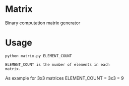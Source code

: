 # Matrix
Binary computation matrix generator

# Usage

<code>python matrix.py ELEMENT_COUNT</code>

<code>ELEMENT_COUNT is the number of elements in each matrix.</code>

As example for 3x3 matrices ELEMENT_COUNT = 3x3 = 9
